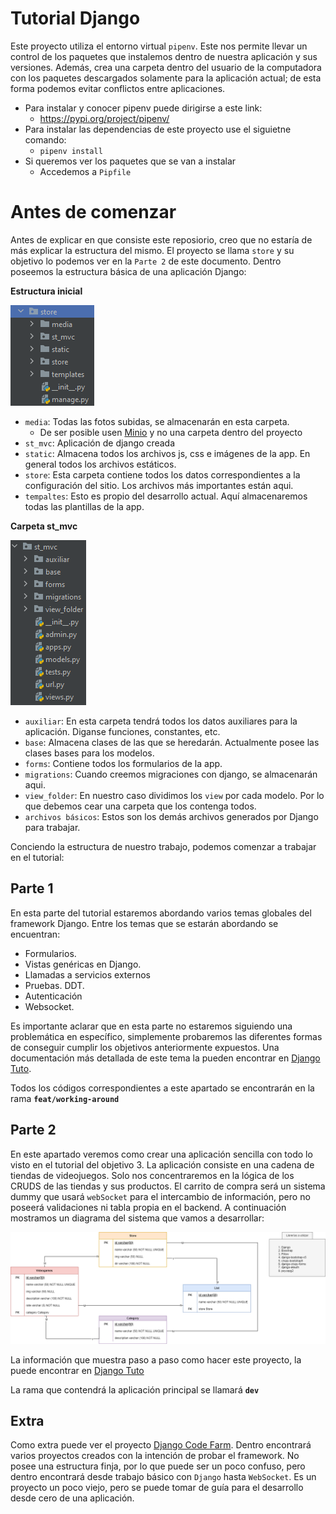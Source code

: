 # Tutorial Django

Este proyecto utiliza el entorno virtual `pipenv`. Este nos permite llevar un control de los paquetes que instalemos dentro de nuestra aplicación y sus versiones. Además, crea una carpeta dentro del usuario de la computadora con los paquetes descargados solamente para la aplicación actual; de esta forma podemos evitar conflictos entre aplicaciones.

- Para instalar y conocer pipenv puede dirigirse a este link:
  - https://pypi.org/project/pipenv/
- Para instalar las dependencias de este proyecto use el siguietne comando:
  - `pipenv install`
- Si queremos ver los paquetes que se van a instalar
  - Accedemos a `Pipfile`

# Antes de comenzar

Antes de explicar en que consiste este reposiorio, creo que no estaría de más explicar la estructura del mismo. El proyecto se llama `store` y su objetivo lo podemos ver en la `Parte 2` de este documento. Dentro poseemos la estructura básica de una aplicación Django:


**Estructura inicial**

![img.png](assets/django_structure.png)

- `media`: Todas las fotos subidas, se almacenarán en esta carpeta. 
  - De ser posible usen [Minio](https://min.io/) y no una carpeta dentro del proyecto
- `st_mvc`: Aplicación de django creada
- `static`: Almacena todos los archivos js, css e imágenes de la app. En general todos los archivos estáticos.
- `store`: Esta carpeta contiene todos los datos correspondientes a la configuración del sitio. Los archivos más importantes están aqui.
- `tempaltes`: Esto es propio del desarrollo actual. Aquí almacenaremos todas las plantillas de la app.

**Carpeta st_mvc**

![img.png](assets/st_mvc.png)

- `auxiliar`: En esta carpeta tendrá todos los datos auxiliares para la aplicación. Diganse funciones, constantes, etc.
- `base`: Almacena clases de las que se heredarán. Actualmente posee las clases bases para los modelos.
- `forms`: Contiene todos los formularios de la app.
- `migrations`: Cuando creemos migraciones con django, se almacenarán aqui.
- `view_folder`: En nuestro caso dividimos los `view` por cada modelo. Por lo que debemos cear una carpeta que los contenga todos.
- `archivos básicos`: Estos son los demás archivos generados por Django para trabajar.

Conciendo la estructura de nuestro trabajo, podemos comenzar a trabajar en el tutorial:

## Parte 1

En esta parte del tutorial estaremos abordando varios temas globales del framework Django. Entre los temas que se estarán abordando se encuentran:
- Formularios.
- Vistas genéricas en Django.
- Llamadas a servicios externos
- Pruebas. DDT.
- Autenticación
- Websocket.

Es importante aclarar que en esta parte no estaremos siguiendo una problemática en específico, simplemente probaremos las diferentes formas de conseguir cumplir los objetivos anteriormente expuestos. Una documentación más detallada de este tema la pueden encontrar en [Django Tuto](https://github.com/BadiaValdes/docs/blob/doc/python/django.obj3.md). 

Todos los códigos correspondientes a este apartado se encontrarán en la rama **`feat/working-around`**

## Parte 2

En este apartado veremos como crear una aplicación sencilla con todo lo visto en el tutorial del objetivo 3. La aplicación consiste en una cadena de tiendas de videojuegos. Solo nos concentraremos en la lógica de los CRUDS de las tiendas y sus productos. El carrito de compra será un sistema dummy que usará `webSocket` para el intercambio de información, pero no poseerá validaciones ni tabla propia en el backend. A continuación mostramos un diagrama del sistema que vamos a desarrollar:

![Django Draw](./assets/DjangoSimpleMVC.drawio.png)

La información que muestra paso a paso como hacer este proyecto, la puede encontrar en [Django Tuto](https://github.com/BadiaValdes/docs/blob/doc/python/django.obj3.test.md)

La rama que contendrá la aplicación principal se llamará **`dev`**

## Extra

Como extra puede ver el proyecto [Django Code Farm](https://github.com/BadiaValdes/DjangoCodeFarm). Dentro encontrará varios proyectos creados con la intención de probar el framework. No posee una estructura finja, por lo que puede ser un poco confuso, pero dentro encontrará desde trabajo básico con `Django` hasta `WebSocket`. Es un proyecto un poco viejo, pero se puede tomar de guía para el desarrollo desde cero de una aplicación.
